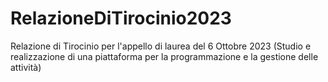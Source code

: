 # RelazioneDiTirocinio2023
Relazione di Tirocinio per l'appello di laurea del 6 Ottobre 2023 (Studio e realizzazione di una piattaforma per la programmazione e la gestione delle attività)
